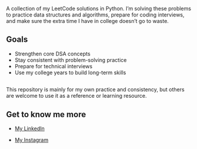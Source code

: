 A collection of my LeetCode solutions in Python.
I’m solving these problems to practice data structures and algorithms, prepare for coding interviews, and make sure the extra time I have in college doesn’t go to waste.

## **Goals**

- Strengthen core DSA concepts
- Stay consistent with problem-solving practice
- Prepare for technical interviews
- Use my college years to build long-term skills

##

This repository is mainly for my own practice and consistency, but others are welcome to use it as a reference or learning resource.

## **Get to know me more**

- [My LinkedIn](https://www.linkedin.com/in/hissan-tahir-2a6823317/)

- [My Instagram](https://www.instagram.com/therealhissan/)
